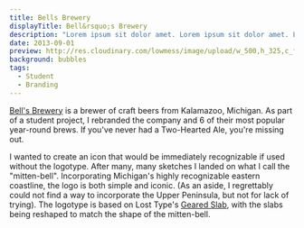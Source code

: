 ```yaml
---
title: Bells Brewery
displayTitle: Bell&rsquo;s Brewery
description: "Lorem ipsum sit dolor amet. Lorem ipsum sit dolor amet. Lorem ipsum sit dolor amet. Lorem ipsum sit dolor amet. Lorem ipsum sit dolor amet. Lorem ipsum sit dolor amet."
date: 2013-09-01
preview: http://res.cloudinary.com/lowmess/image/upload/w_500,h_325,c_fill,dpr_auto/v1489036772/projects.bells.preview_w9kuag.jpg
background: bubbles
tags:
  - Student
  - Branding
---
```


[Bell's Brewery](http://bellsbeer.com) is a brewer of craft beers from Kalamazoo, Michigan. As part of a student project, I rebranded the company and 6 of their most popular year-round brews. If you've never had a Two-Hearted Ale, you're missing out.

I wanted to create an icon that would be immediately recognizable if used without the logotype. After many, many sketches I landed on what I call the "mitten-bell". Incorporating Michigan's highly recognizable eastern coastline, the logo is both simple and iconic. (As an aside, I regrettably could not find a way to incorporate the Upper Peninsula, but not for lack of trying). The logotype is based on Lost Type's [Geared Slab](http://www.losttype.com/font/?name=geared), with the slabs being reshaped to match the shape of the mitten-bell.

